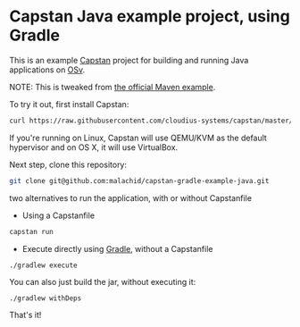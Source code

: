 # Capstan Java example project, using Gradle

This is an example [Capstan](https://github.com/cloudius-systems/capstan) project for building and running Java applications on [OSv](http://osv.io/).

NOTE: This is tweaked from [the official Maven example](https://github.com/cloudius-systems/capstan-example-java).

To try it out, first install Capstan:

``` sh
curl https://raw.githubusercontent.com/cloudius-systems/capstan/master/scripts/download | bash
```

If you're running on Linux, Capstan will use QEMU/KVM as the default
hypervisor and on OS X, it will use VirtualBox.

Next step, clone this repository:

``` sh
git clone git@github.com:malachid/capstan-gradle-example-java.git
```

two alternatives to run the application, with or without Capstanfile

* Using a Capstanfile

``` sh
capstan run 
```

* Execute directly using [Gradle](https://docs.gradle.org/current/userguide/userguide.html), without a Capstanfile

```
./gradlew execute
```

You can also just build the jar, without executing it:

```
./gradlew withDeps
```


That's it!

